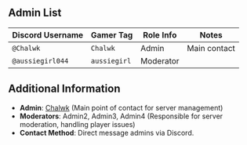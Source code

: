 ## Admin List

| Discord Username | Gamer Tag    | Role       Info | Notes        |
|------------------|--------------|-----------------|--------------|
| `@Chalwk`        | `Chalwk`     | Admin           | Main contact |
| `@aussiegirl044` | `aussiegirl` | Moderator       |              |

## Additional Information

- **Admin**: [Chalwk](#) (Main point of contact for server management)
- **Moderators**: Admin2, Admin3, Admin4 (Responsible for server moderation, handling player issues)
- **Contact Method**: Direct message admins via Discord.
